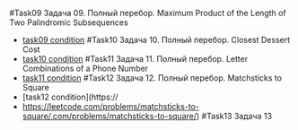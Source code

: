 #Task09
Задача 09. Полный перебор. Maximum Product of the Length of Two Palindromic Subsequences
- [task09 condition](https://leetcode.com/problems/maximum-product-of-the-length-of-two-palindromic-subsequences/)
#Task10
Задача 10. Полный перебор. Closest Dessert Cost
- [task10 condition](https://leetcode.com/problems/closest-dessert-cost/)
#Task11
  Задача 11. Полный перебор. Letter Combinations of a Phone Number
- [task11 condition](https://leetcode.com/problems/letter-combinations-of-a-phone-number/)
#Task12
  Задача 12. Полный перебор. Matchsticks to Square
- [task12 condition](https://
- https://leetcode.com/problems/matchsticks-to-square/.com/problems/matchsticks-to-square/)
#Task13
  Задача 13
